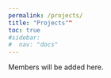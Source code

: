 ```yaml
---
permalink: /projects/
title: "Projects""
toc: true
#sidebar:
#  nav: "docs"
---
```

Members will be added here.

